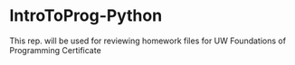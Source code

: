 # IntroToProg-Python
This rep. will be used for reviewing homework files for UW Foundations of Programming Certificate
